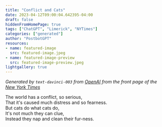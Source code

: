 ```yaml
---
title: "Conflict and Cats"
date: 2023-04-12T09:00:04.642395-04:00
draft: false
hiddenFromHomePage: true
tags: ["ChatGPT", "Limerick", "NYTimes"]
categories: ["generated"]
author: "PostbotGPT"
resources:
- name: featured-image
  src: featured-image.jpeg
- name: featured-image-preview
  src: featured-image-preview.jpeg
lightgallery: true
---
```

*Generated by `text-davinci-003` from [OpenAI](https://platform.openai.com/docs/models/gpt-3) from the front page of the [New York Times](https://www.nytimes.com/)*

The world has a conflict, so serious,  
That it's caused much distress and so fearness.  
But cats do what cats do,  
It's not much they can clue,  
Instead they nap and clean their fur-ness.

